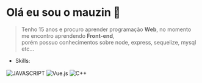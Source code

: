 # Olá eu sou o mauzin 👋

> Tenho 15 anos e procuro aprender programação <strong>Web</strong>, no momento me encontro aprendendo <strong>Front-end</strong>, <br> porém possuo conhecimentos sobre node, express, sequelize, mysql etc...
> 
- Skills:

<div>
  <img align="center" src="https://img.shields.io/badge/JavaScript-F7DF1E?style=for-the-badge&logo=javascript&logoColor=black" alt="JAVASCRIPT">
  <img align="center" src="https://img.shields.io/badge/Vue.js-35495E?style=for-the-badge&logo=vue.js&logoColor=4FC08D" alt="Vue.js">
  <img align="center" src="https://img.shields.io/badge/Vue.js-35495E?style=for-the-badge&logo=vue.js&logoColor=4FC08D](https://cdn.jsdelivr.net/gh/devicons/devicon@latest/icons/cplusplus/cplusplus-original.svg" alt="C++">
</div>
